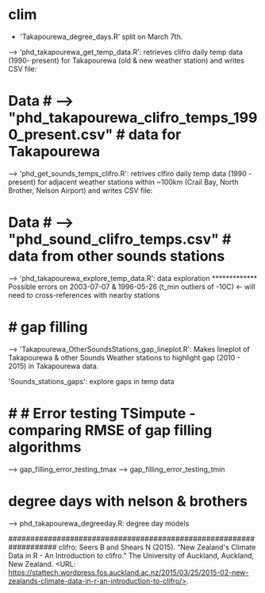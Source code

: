 # clim

- 'Takapourewa_degree_days.R' split on March 7th. 

--> 'phd_takapourewa_get_temp_data.R': retrieves clifro daily temp data (1990- present) for Takapourewa (old & new weather station) and writes CSV file: 
# Data # --> "phd_takapourewa_clifro_temps_1990_present.csv" # data for Takapourewa

--> 'phd_get_sounds_temps_clifro.R': retrives clfiro daily temp data (1990 - present) for adjacent weather stations within ~100km (Crail Bay, North Brother, Nelson Airport) and writes CSV file: 
# Data # --> "phd_sound_clifro_temps.csv" # data from other sounds stations

--> 'phd_takapourewa_explore_temp_data.R': data exploration 
************* Possible errors on 2003-07-07 & 1996-05-26 (t_min outliers of -10C) <- will need to cross-references with nearby stations 

# # gap filling 
--> 'Takapourewa_OtherSoundsStations_gap_lineplot.R': Makes lineplot of Takapourewa & other Sounds Weather stations to highlight gap (2010 - 2015) in Takapourewa data. 

'Sounds_stations_gaps': explore gaps in temp data  

# # # Error testing TSimpute - comparing RMSE of gap filling algorithms 
--> gap_filling_error_testing_tmax
--> gap_filling_error_testing_tmin


# degree days with nelson & brothers 



--> phd_takapourewa_degreeday.R: degree day models 

###################################################################
clifro: 
Seers B and Shears N (2015). “New Zealand's Climate Data in R - An Introduction to clifro.” The University of Auckland, Auckland, New
Zealand. <URL: https://stattech.wordpress.fos.auckland.ac.nz/2015/03/25/2015-02-new-zealands-climate-data-in-r-an-introduction-to-clifro/>.
